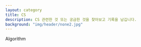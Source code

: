 ```yaml
---
layout: category
title: CS
description: CS 관련한 것 또는 궁금한 것을 찾아보고 기록을 남깁니다.
background: "img/header/none2.jpg"
---
```

Algorithm